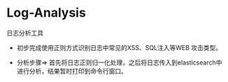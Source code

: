 # Log-Analysis
日志分析工具


* 初步完成使用正则方式识别日志中常见的XSS、SQL注入等WEB 攻击类型。

* 分析步骤=> 首先将日志正则归一化处理，之后将日志传入到elasticsearch中进行分析，结果暂时打印到命令行窗口。


